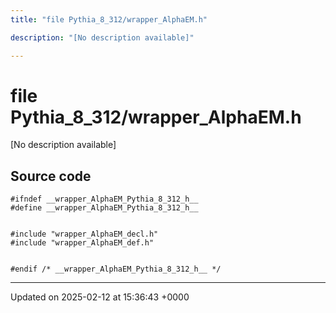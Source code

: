```yaml
---
title: "file Pythia_8_312/wrapper_AlphaEM.h"

description: "[No description available]"

---
```


# file Pythia_8_312/wrapper_AlphaEM.h

[No description available]




## Source code

```
#ifndef __wrapper_AlphaEM_Pythia_8_312_h__
#define __wrapper_AlphaEM_Pythia_8_312_h__


#include "wrapper_AlphaEM_decl.h"
#include "wrapper_AlphaEM_def.h"


#endif /* __wrapper_AlphaEM_Pythia_8_312_h__ */
```


-------------------------------

Updated on 2025-02-12 at 15:36:43 +0000
